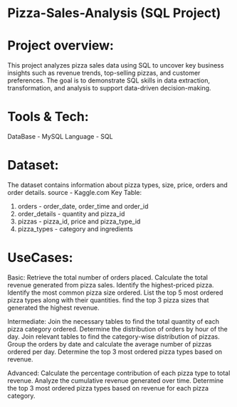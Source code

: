 #  Pizza-Sales-Analysis (SQL Project)

# Project overview:
This project analyzes pizza sales data using SQL to uncover key business insights such as revenue trends, top-selling pizzas, and customer preferences. The goal is to demonstrate SQL skills in data extraction, transformation, and analysis to support data-driven decision-making.

# Tools & Tech:
DataBase - MySQL
Language - SQL

# Dataset: 
The dataset contains information about pizza types, size, price, orders and order details.
source - Kaggle.com
Key Table:
  1. orders - order_date, order_time and order_id
  2. order_details - quantity and pizza_id
  3. pizzas - pizza_id, price and pizza_type_id
  4. pizza_types - category and ingredients

# UseCases:
Basic:
Retrieve the total number of orders placed.
Calculate the total revenue generated from pizza sales.
Identify the highest-priced pizza.
Identify the most common pizza size ordered.
List the top 5 most ordered pizza types along with their quantities.
find the top 3 pizza sizes that generated the highest revenue.

Intermediate:
Join the necessary tables to find the total quantity of each pizza category ordered.
Determine the distribution of orders by hour of the day.
Join relevant tables to find the category-wise distribution of pizzas.
Group the orders by date and calculate the average number of pizzas ordered per day.
Determine the top 3 most ordered pizza types based on revenue.

Advanced:
Calculate the percentage contribution of each pizza type to total revenue.
Analyze the cumulative revenue generated over time.
Determine the top 3 most ordered pizza types based on revenue for each pizza category.

